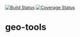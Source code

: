 [![Build Status](https://travis-ci.org/wolfhardfehre/geo-tools.svg?branch=master)](https://travis-ci.org/wolfhardfehre/geo-tools) [![Coverage Status](https://coveralls.io/repos/github/wolfhardfehre/geo-tools/badge.svg?branch=master)](https://coveralls.io/github/wolfhardfehre/geo-tools?branch=master)

# geo-tools
